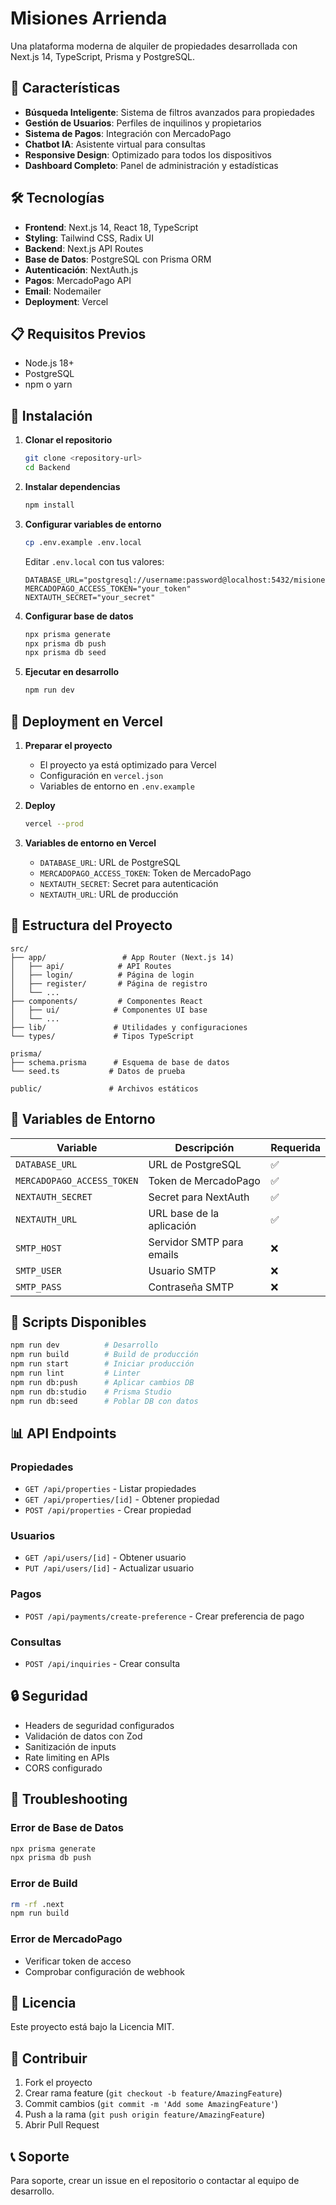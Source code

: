 # Misiones Arrienda

Una plataforma moderna de alquiler de propiedades desarrollada con Next.js 14, TypeScript, Prisma y PostgreSQL.

## 🚀 Características

- **Búsqueda Inteligente**: Sistema de filtros avanzados para propiedades
- **Gestión de Usuarios**: Perfiles de inquilinos y propietarios
- **Sistema de Pagos**: Integración con MercadoPago
- **Chatbot IA**: Asistente virtual para consultas
- **Responsive Design**: Optimizado para todos los dispositivos
- **Dashboard Completo**: Panel de administración y estadísticas

## 🛠️ Tecnologías

- **Frontend**: Next.js 14, React 18, TypeScript
- **Styling**: Tailwind CSS, Radix UI
- **Backend**: Next.js API Routes
- **Base de Datos**: PostgreSQL con Prisma ORM
- **Autenticación**: NextAuth.js
- **Pagos**: MercadoPago API
- **Email**: Nodemailer
- **Deployment**: Vercel

## 📋 Requisitos Previos

- Node.js 18+ 
- PostgreSQL
- npm o yarn

## 🔧 Instalación

1. **Clonar el repositorio**
   ```bash
   git clone <repository-url>
   cd Backend
   ```

2. **Instalar dependencias**
   ```bash
   npm install
   ```

3. **Configurar variables de entorno**
   ```bash
   cp .env.example .env.local
   ```
   
   Editar `.env.local` con tus valores:
   ```env
   DATABASE_URL="postgresql://username:password@localhost:5432/misiones_arrienda"
   MERCADOPAGO_ACCESS_TOKEN="your_token"
   NEXTAUTH_SECRET="your_secret"
   ```

4. **Configurar base de datos**
   ```bash
   npx prisma generate
   npx prisma db push
   npx prisma db seed
   ```

5. **Ejecutar en desarrollo**
   ```bash
   npm run dev
   ```

## 🚀 Deployment en Vercel

1. **Preparar el proyecto**
   - El proyecto ya está optimizado para Vercel
   - Configuración en `vercel.json`
   - Variables de entorno en `.env.example`

2. **Deploy**
   ```bash
   vercel --prod
   ```

3. **Variables de entorno en Vercel**
   - `DATABASE_URL`: URL de PostgreSQL
   - `MERCADOPAGO_ACCESS_TOKEN`: Token de MercadoPago
   - `NEXTAUTH_SECRET`: Secret para autenticación
   - `NEXTAUTH_URL`: URL de producción

## 📁 Estructura del Proyecto

```
src/
├── app/                 # App Router (Next.js 14)
│   ├── api/            # API Routes
│   ├── login/          # Página de login
│   ├── register/       # Página de registro
│   └── ...
├── components/         # Componentes React
│   ├── ui/            # Componentes UI base
│   └── ...
├── lib/               # Utilidades y configuraciones
└── types/             # Tipos TypeScript

prisma/
├── schema.prisma      # Esquema de base de datos
└── seed.ts           # Datos de prueba

public/               # Archivos estáticos
```

## 🔑 Variables de Entorno

| Variable | Descripción | Requerida |
|----------|-------------|-----------|
| `DATABASE_URL` | URL de PostgreSQL | ✅ |
| `MERCADOPAGO_ACCESS_TOKEN` | Token de MercadoPago | ✅ |
| `NEXTAUTH_SECRET` | Secret para NextAuth | ✅ |
| `NEXTAUTH_URL` | URL base de la aplicación | ✅ |
| `SMTP_HOST` | Servidor SMTP para emails | ❌ |
| `SMTP_USER` | Usuario SMTP | ❌ |
| `SMTP_PASS` | Contraseña SMTP | ❌ |

## 🧪 Scripts Disponibles

```bash
npm run dev          # Desarrollo
npm run build        # Build de producción
npm run start        # Iniciar producción
npm run lint         # Linter
npm run db:push      # Aplicar cambios DB
npm run db:studio    # Prisma Studio
npm run db:seed      # Poblar DB con datos
```

## 📊 API Endpoints

### Propiedades
- `GET /api/properties` - Listar propiedades
- `GET /api/properties/[id]` - Obtener propiedad
- `POST /api/properties` - Crear propiedad

### Usuarios
- `GET /api/users/[id]` - Obtener usuario
- `PUT /api/users/[id]` - Actualizar usuario

### Pagos
- `POST /api/payments/create-preference` - Crear preferencia de pago

### Consultas
- `POST /api/inquiries` - Crear consulta

## 🔒 Seguridad

- Headers de seguridad configurados
- Validación de datos con Zod
- Sanitización de inputs
- Rate limiting en APIs
- CORS configurado

## 🐛 Troubleshooting

### Error de Base de Datos
```bash
npx prisma generate
npx prisma db push
```

### Error de Build
```bash
rm -rf .next
npm run build
```

### Error de MercadoPago
- Verificar token de acceso
- Comprobar configuración de webhook

## 📝 Licencia

Este proyecto está bajo la Licencia MIT.

## 🤝 Contribuir

1. Fork el proyecto
2. Crear rama feature (`git checkout -b feature/AmazingFeature`)
3. Commit cambios (`git commit -m 'Add some AmazingFeature'`)
4. Push a la rama (`git push origin feature/AmazingFeature`)
5. Abrir Pull Request

## 📞 Soporte

Para soporte, crear un issue en el repositorio o contactar al equipo de desarrollo.

